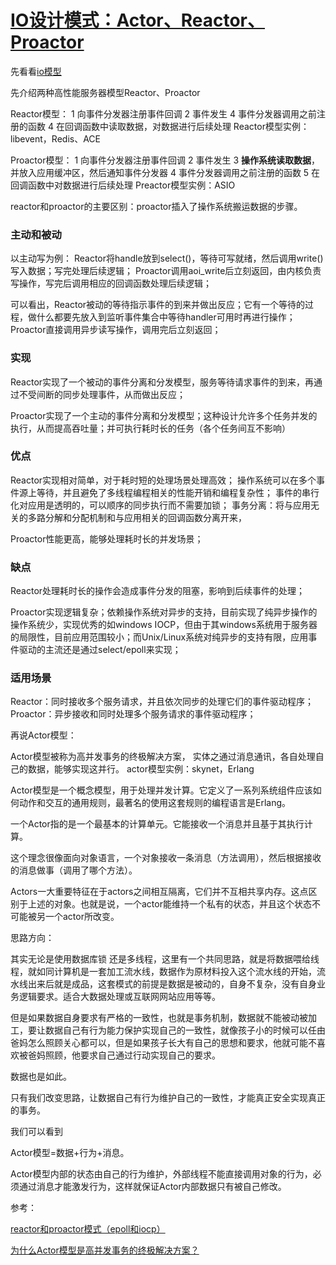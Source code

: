 # [IO设计模式：Actor、Reactor、Proactor](https://www.cnblogs.com/losophy/p/9202815.html)



先看看[io模型](https://www.cnblogs.com/losophy/p/9359575.html)

 

先介绍两种高性能服务器模型Reactor、Proactor

Reactor模型： 
1 向事件分发器注册事件回调 
2 事件发生 
4 事件分发器调用之前注册的函数 
4 在回调函数中读取数据，对数据进行后续处理 
Reactor模型实例：libevent，Redis、ACE

Proactor模型： 
1 向事件分发器注册事件回调 
2 事件发生 
3 **操作系统读取数据**，并放入应用缓冲区，然后通知事件分发器 
4 事件分发器调用之前注册的函数 
5 在回调函数中对数据进行后续处理 
Preactor模型实例：ASIO

 

reactor和proactor的主要区别：proactor插入了操作系统搬运数据的步骤。

### 主动和被动

以主动写为例： 
Reactor将handle放到select()，等待可写就绪，然后调用write()写入数据；写完处理后续逻辑； 
Proactor调用aoi_write后立刻返回，由内核负责写操作，写完后调用相应的回调函数处理后续逻辑；

可以看出，Reactor被动的等待指示事件的到来并做出反应；它有一个等待的过程，做什么都要先放入到监听事件集合中等待handler可用时再进行操作； 
Proactor直接调用异步读写操作，调用完后立刻返回；

### 实现

Reactor实现了一个被动的事件分离和分发模型，服务等待请求事件的到来，再通过不受间断的同步处理事件，从而做出反应；

Proactor实现了一个主动的事件分离和分发模型；这种设计允许多个任务并发的执行，从而提高吞吐量；并可执行耗时长的任务（各个任务间互不影响）

### 优点

Reactor实现相对简单，对于耗时短的处理场景处理高效； 
操作系统可以在多个事件源上等待，并且避免了多线程编程相关的性能开销和编程复杂性； 
事件的串行化对应用是透明的，可以顺序的同步执行而不需要加锁； 
事务分离：将与应用无关的多路分解和分配机制和与应用相关的回调函数分离开来，

Proactor性能更高，能够处理耗时长的并发场景；

### 缺点

Reactor处理耗时长的操作会造成事件分发的阻塞，影响到后续事件的处理；

Proactor实现逻辑复杂；依赖操作系统对异步的支持，目前实现了纯异步操作的操作系统少，实现优秀的如windows IOCP，但由于其windows系统用于服务器的局限性，目前应用范围较小；而Unix/Linux系统对纯异步的支持有限，应用事件驱动的主流还是通过select/epoll来实现；

### 适用场景

Reactor：同时接收多个服务请求，并且依次同步的处理它们的事件驱动程序； 
Proactor：异步接收和同时处理多个服务请求的事件驱动程序；

 

再说Actor模型： 

Actor模型被称为高并发事务的终极解决方案，
实体之通过消息通讯，各自处理自己的数据，能够实现这并行。 
actor模型实例：skynet，Erlang 

Actor模型是一个概念模型，用于处理并发计算。它定义了一系列系统组件应该如何动作和交互的通用规则，最著名的使用这套规则的编程语言是Erlang。

一个Actor指的是一个最基本的计算单元。它能接收一个消息并且基于其执行计算。

这个理念很像面向对象语言，一个对象接收一条消息（方法调用），然后根据接收的消息做事（调用了哪个方法）。

Actors一大重要特征在于actors之间相互隔离，它们并不互相共享内存。这点区别于上述的对象。也就是说，一个actor能维持一个私有的状态，并且这个状态不可能被另一个actor所改变。

 

思路方向：

其实无论是使用数据库锁 还是多线程，这里有一个共同思路，就是将数据喂给线程，就如同计算机是一套加工流水线，数据作为原材料投入这个流水线的开始，流水线出来后就是成品，这套模式的前提是数据是被动的，自身不复杂，没有自身业务逻辑要求。适合大数据处理或互联网网站应用等等。

但是如果数据自身要求有严格的一致性，也就是事务机制，数据就不能被动被加工，要让数据自己有行为能力保护实现自己的一致性，就像孩子小的时候可以任由爸妈怎么照顾关心都可以，但是如果孩子长大有自己的思想和要求，他就可能不喜欢被爸妈照顾，他要求自己通过行动实现自己的要求。

数据也是如此。

只有我们改变思路，让数据自己有行为维护自己的一致性，才能真正安全实现真正的事务。

我们可以看到

Actor模型=数据+行为+消息。

Actor模型内部的状态由自己的行为维护，外部线程不能直接调用对象的行为，必须通过消息才能激发行为，这样就保证Actor内部数据只有被自己修改。

 

参考：

[reactor和proactor模式（epoll和iocp）](https://blog.csdn.net/zccracker/article/details/38686339)

[为什么Actor模型是高并发事务的终极解决方案？](http://www.jdon.com/45728)